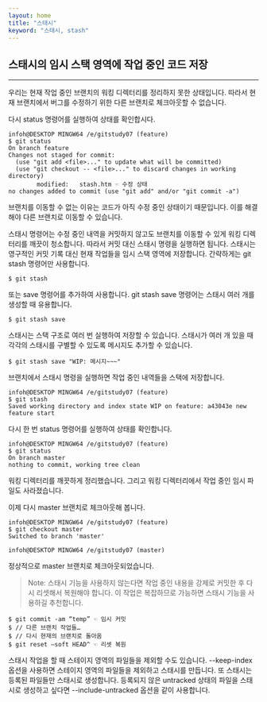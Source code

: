 ```yaml
---
layout: home
title: "스태시"
keyword: "스태시, stash"
---
```


## 스태시의 임시 스택 영역에 작업 중인 코드 저장
---
우리는 현재 작업 중인 브랜치의 워킹 디렉터리를 정리하지 못한 상태입니다. 따라서 현재 브랜치에서 버그를 수정하기 위한 다른 브랜치로 체크아웃할 수 없습니다.  

다시 status 명령어를 실행하여 상태를 확인합시다.  

```
infoh@DESKTOP MINGW64 /e/gitstudy07 (feature)
$ git status
On branch feature
Changes not staged for commit:
  (use "git add <file>..." to update what will be committed)
  (use "git checkout -- <file>..." to discard changes in working directory)
        modified:   stash.htm ☜ 수정 상태
no changes added to commit (use "git add" and/or "git commit -a")
```

브랜치를 이동할 수 없는 이유는 코드가 아직 수정 중인 상태이기 때문입니다. 이를 해결해야 다른 브랜치로 이동할 수 있습니다.  

스태시 명령어는 수정 중인 내역을 커밋하지 않고도 브랜치를 이동할 수 있게 워킹 디렉터리를 깨끗이 청소합니다. 따라서 커밋 대신 스태시 명령을 실행하면 됩니다. 스태시는 영구적인 커밋 기록 대신 현재 작업들을 임시 스택 영역에 저장합니다. 간략하게는 git stash 명령어만 사용합니다.  

```
$ git stash
```
 
또는 save 명령어를 추가하여 사용합니다. git stash save 명령어는 스태시 여러 개를 생성할 때 유용합니다.  

```
$ git stash save
```

스태시는 스택 구조로 여러 번 실행하여 저장할 수 있습니다. 스태시가 여러 개 있을 때 각각의 스태시를 구별할 수 있도록 메시지도 추가할 수 있습니다.  

```
$ git stash save "WIP: 메시지~~~"
```

브랜치에서 스태시 명령을 실행하면 작업 중인 내역들을 스택에 저장합니다.  

```
infoh@DESKTOP MINGW64 /e/gitstudy07 (feature)
$ git stash
Saved working directory and index state WIP on feature: a43043e new feature start
```

다시 한 번 status 명령어를 실행하여 상태를 확인합니다.

```
infoh@DESKTOP MINGW64 /e/gitstudy07 (feature)
$ git status
On branch master
nothing to commit, working tree clean
```

워킹 디렉터리를 깨끗하게 정리했습니다. 그리고 워킹 디렉터리에서 작업 중인 임시 파일도 사라졌습니다.  

이제 다시 master 브랜치로 체크아웃해 봅니다.  

```
infoh@DESKTOP MINGW64 /e/gitstudy07 (feature)
$ git checkout master
Switched to branch 'master'

infoh@DESKTOP MINGW64 /e/gitstudy07 (master)
```

정상적으로 master 브랜치로 체크아웃되었습니다.  

>Note: 스태시 기능을 사용하지 않는다면 작업 중인 내용을 강제로 커밋한 후 다시 리셋해서 복원해야 합니다. 이 작업은 복잡하므로 가능하면 스태시 기능을 사용하길 추천합니다.  

```
$ git commit -am “temp” ☜ 임시 커밋
$ // 다른 브랜치 작업들…
$ // 다시 현재의 브랜치로 돌아옴
$ git reset –soft HEAD^ ☜ 리셋 복원
```

스태시 작업을 할 때 스테이지 영역의 파일들을 제외할 수도 있습니다. --keep-index 옵션을 사용하면 스테이지 영역의 파일들을 제외하고 스태시를 만듭니다. 또 스태시는 등록된 파일들만 스태시로 생성합니다. 등록되지 않은 untracked 상태의 파일을 스태시로 생성하고 싶다면 --include-untracked 옵션을 같이 사용합니다.  

<br>